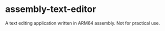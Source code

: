 # assembly-text-editor
A text editing application written in ARM64 assembly. Not for practical use.
